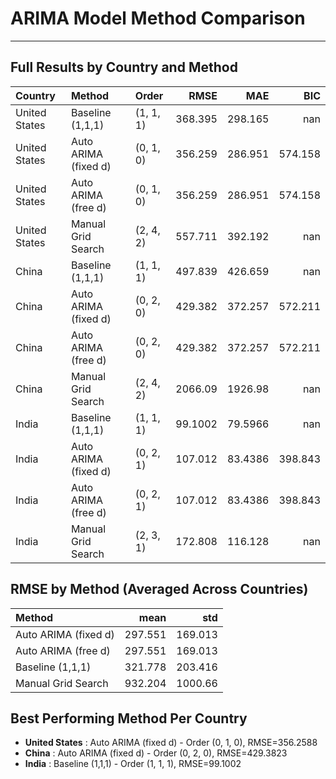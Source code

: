 # ARIMA Model Method Comparison

---

## Full Results by Country and Method

| Country       | Method               | Order     |      RMSE |       MAE |     BIC |
|:--------------|:---------------------|:----------|----------:|----------:|--------:|
| United States | Baseline (1,1,1)     | (1, 1, 1) |  368.395  |  298.165  | nan     |
| United States | Auto ARIMA (fixed d) | (0, 1, 0) |  356.259  |  286.951  | 574.158 |
| United States | Auto ARIMA (free d)  | (0, 1, 0) |  356.259  |  286.951  | 574.158 |
| United States | Manual Grid Search   | (2, 4, 2) |  557.711  |  392.192  | nan     |
| China         | Baseline (1,1,1)     | (1, 1, 1) |  497.839  |  426.659  | nan     |
| China         | Auto ARIMA (fixed d) | (0, 2, 0) |  429.382  |  372.257  | 572.211 |
| China         | Auto ARIMA (free d)  | (0, 2, 0) |  429.382  |  372.257  | 572.211 |
| China         | Manual Grid Search   | (2, 4, 2) | 2066.09   | 1926.98   | nan     |
| India         | Baseline (1,1,1)     | (1, 1, 1) |   99.1002 |   79.5966 | nan     |
| India         | Auto ARIMA (fixed d) | (0, 2, 1) |  107.012  |   83.4386 | 398.843 |
| India         | Auto ARIMA (free d)  | (0, 2, 1) |  107.012  |   83.4386 | 398.843 |
| India         | Manual Grid Search   | (2, 3, 1) |  172.808  |  116.128  | nan     |

## RMSE by Method (Averaged Across Countries)

| Method               |    mean |      std |
|:---------------------|--------:|---------:|
| Auto ARIMA (fixed d) | 297.551 |  169.013 |
| Auto ARIMA (free d)  | 297.551 |  169.013 |
| Baseline (1,1,1)     | 321.778 |  203.416 |
| Manual Grid Search   | 932.204 | 1000.66  |

## Best Performing Method Per Country

- **United States** : Auto ARIMA (fixed d) - Order (0, 1, 0), RMSE=356.2588
- **China** : Auto ARIMA (fixed d) - Order (0, 2, 0), RMSE=429.3823
- **India** : Baseline (1,1,1) - Order (1, 1, 1), RMSE=99.1002

